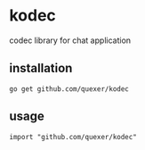 kodec
=====

codec library for chat application


installation
------

    go get github.com/quexer/kodec
    
usage
-----

    import "github.com/quexer/kodec"
    
        
        

